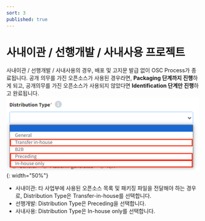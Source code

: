 ```yaml
---
sort: 3
published: true
---
```


# 사내이관 / 선행개발 / 사내사용 프로젝트
사내이관 / 선행개발 / 사내사용의 경우, 배포 및 고지문 발급 없이 OSC Process가 종료됩니다.
공개 의무를 가진 오픈소스가 사용된 경우라면, **Packaging 단계까지 진행**하게 되고,
공개의무를 가진 오픈소스가 사용되지 않았다면 **Identification 단계만 진행**하고 완료됩니다.
![DistTypeInCompany](../images/usecase/dist_type/transfer_preceding_inhouse.png){: width="50%"}
- 사내이관: 타 사업부에 사용된 오픈소스 목록 및 패키징 파일을 전달해야 하는 경우로, Distribution Type은 Transfer-in-house를 선택합니다.
- 선행개발: Distribution Type은 Preceding을 선택합니다.
- 사내사용: Distribution Type은 In-house only를 선택합니다.

